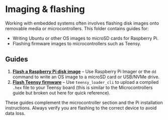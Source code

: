 # Imaging & flashing

Working with embedded systems often involves flashing disk images onto
removable media or microcontrollers.  This folder contains guides for:

* Writing Ubuntu or other OS images to microSD cards for Raspberry Pi.
* Flashing firmware images to microcontrollers such as Teensy.

## Guides

1. **[Flash a Raspberry Pi disk image](01-pi-disk-image.md)** – Use
   Raspberry Pi Imager or the `dd` command to write an OS image to a
   microSD card or USB/NVMe drive.
2. **[Flash Teensy firmware](02-flash-teensy.md)** – Use
   `teensy_loader_cli` to upload a compiled `.hex` file to your
   Teensy board (this is similar to the Microcontrollers guide but
   broken out here for quick reference).

These guides complement the microcontroller section and the Pi
installation instructions.  Always verify you are flashing to the
correct device to avoid data loss.